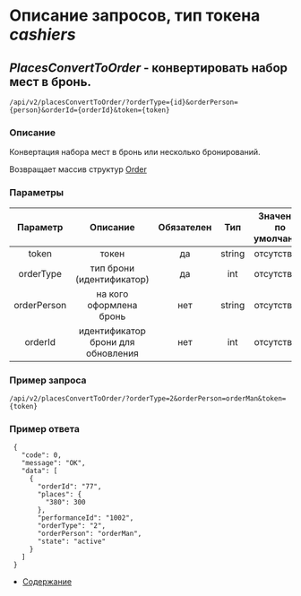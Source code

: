Описание запросов, тип токена _cashiers_
================================

_PlacesConvertToOrder_ - конвертировать набор мест в бронь.
------------------------------------
`/api/v2/placesConvertToOrder/?orderType={id}&orderPerson={person}&orderId={orderId}&token={token}`

### Описание
Конвертация набора мест в бронь или несколько бронирований.

Возвращает массив структур [Order](../replies/order)

### Параметры
| Параметр 	|        Описание       	| Обязателен 	|   Тип  	| Значение по умолчанию 	|
|:--------:	|:---------------------:	|:----------:	|:------:	|:---------------------:	|
|   token  	|         токен         	|     да     	| string 	|      отсутствует      	|
|  orderType 	| тип брони (идентификатор) |     да     	|   int  	|      отсутствует      	|
|  orderPerson  | на кого оформлена бронь |     нет    | string |      отсутствует      |
|  orderId  | идентификатор брони для обновления |     нет    | int |      отсутствует      |

### Пример запроса
`/api/v2/placesConvertToOrder/?orderType=2&orderPerson=orderMan&token={token}`

### Пример ответа
```
 {
   "code": 0,
   "message": "OK",
   "data": [
     {
       "orderId": "77",
       "places": {
         "380": 300
       },
       "performanceId": "1002",
       "orderType": "2",
       "orderPerson": "orderMan",
       "state": "active"
     }
   ]
 }
```

* [Содержание](../index)